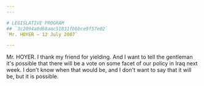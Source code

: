 ```yaml
---
---

# LEGISLATIVE PROGRAM
## `3c2094a0d68aac51831fbbbce9f57e02`
`Mr. HOYER — 12 July 2007`

---
```



Mr. HOYER. I thank my friend for yielding. And I want to tell the 
gentleman it's possible that there will be a vote on some facet of our 
policy in Iraq next week. I don't know when that would be, and I don't 
want to say that it will be, but it is possible.